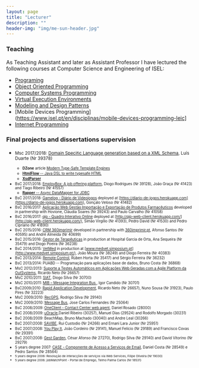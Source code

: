 ```yaml
---
layout: page
title: "Lecturer"
description: ""
header-img: "img/me-sun-header.jpg"
---
```


### Teaching

As Teaching Assistant and later as Assistant Professor I have lectured the following courses at Computer Science and Engineering of ISEL:

* [Programing](https://www.isel.pt/en/subjects/programming-leic)
* [Object Oriented Programming](https://www.isel.pt/en/subjects/object-oriented-programming-leic)
* [Computer Systems Programming](https://www.isel.pt/en/subjects/computer-systems-programming-leic)
* [Virtual Execution Environments](https://www.isel.pt/en/subjects/virtual-execution-environments-leic)
* [Modeling and Design Patterns](https://www.isel.pt/en/subjects/modeling-and-design-patterns-leic)
* [Mobile Devices Programming](https://www.isel.pt/en/disciplinas/mobile-devices-programming-leic]
* [Internet Programming](https://www.isel.pt/en/subjects/internet-programming-leic)

### <a name="projects">Final projects and dissertations supervision</a>
* <small>Msc 2017/2018: [Domain Speciﬁc Language generation based on a XML Schema](https://www.slideshare.net/LuisDuarte105/domain-specific-language-generation-based-on-a-xml-schema), Luís Duarte (Nr 39378)
  * <small>**DZone** article [Modern Type-Safe Template Engines ](https://dzone.com/articles/modern-type-safe-template-engines)</small>
  * <small>[**HtmlFlow** -- Java DSL to write typesafe HTML](https://github.com/xmlet/HtmlFlow)</small>
  * <small>[**XsdParser**](https://github.com/xmlet/XsdParser)</small>
* <small>BsC 2017/2018: [EmployBox: A job offering platform](/img/pfc-posters/2018-EmployeeBox.pdf), Diogo Rodrigues (Nr 39128), João Graça (Nr 41423) and Tiago Ribeiro  (Nr 41557)</small>
  * <small>[**Rapper** -- Async DataMapper for JDBC](https://github.com/jayield/rapper)</small>
* <small>BsC 2017/2018: [Gamelog - Diário de Videojogos](/img/pfc-posters/2018-GameLog.pdf) deployed at [https://diario-de-jogos.herokuapp.com](https://diario-de-jogos.herokuapp.com), Gonçalo Veloso (Nr 41482)</small>
* <small>BsC 2016/2017: [Aplicação Web Gestão Importação e Exportação de Produtos Farmacêuticos](/img/pfc-posters/2017-impfarm.pdf) developed in partnership with Hovione, Cláudia Soares (Nr 39243) and Paulo Carvalho (Nr 41058)</small>
* <small>BsC 2016/2017: [qip - Quadro Interativo Online](/img/pfc-posters/2017-qip.pdf) deployed at [http://qip-web-client.herokuapp.com/](http://qip-web-client.herokuapp.com/), Simão Virgílio (Nr 41393), Pedro David (Nr 41530) and Pedro Cipriano (Nr 41890)</small>
* <small>BsC 2015/2016: [CRM 360imprimir](/img/pfc-posters/2016-crm360.pdf) developed in partnership with [360imprimir.pt](https://www.360imprimir.pt/), Afonso Santos (Nr 40595) and André Almeida (Nr 40699)</small>
* <small>BsC 2015/2016: [Gestor de Terapêuticas](/img/pfc-posters/2016-tapgest.pdf) in production at Hospital Garcia de Orta, Ana Sequeira (Nr 35479) and Diogo Poeira (Nr 36238)</small>
* <small>BsC 2014/2015: [VetMed](/img/pfc-posters/2015-medvet.pdf) in production at [www.medvet.simposium.pt](http://www.medvet.simposium.pt/), João Moura (Nr 38249) and Diogo Ferreira (Nr 40383)</small>
* <small>BsC 2013/2014: [Remote Control](/img/pfc-posters/2014-remote-control.pdf), Rúben Horta (Nr 35417) and Sérgio Ferreira (Nr 36232)</small>
* <small>BsC 2013/2014: PUABD -- Programação para aplicações base de dados,  Bruno Costa (Nr 36868)</small>
* <small>MsC 2012/2013: [Suporte a Testes Automáticos em Aplicações Web Geradas com a Agile Platform da OutSystems](/img/pfc-posters/2013-auto-tests.pdf),  Ricardo Neto (Nr 26657)</small>
* <small>MsC 2010/2011: [SIAT](/img/pfc-posters/2011-siat.pdf), Diogo Silva (Nr 30700)</small>
* <small>MsC 2010/2011: [MIB – Message Integration Bus ](/img/pfc-posters/2011-mib.pdf), Igor Candido (Nr 30701)</small>
* <small>BsC2009/2010: [Rapid Application Development](/img/pfc-posters/2010-rad.pdf), Ricardo Neto (Nr 26657), Nuno Sousa (Nr 31923), Paulo Pires (Nr 32223)</small>
* <small>MsC 2009/2010: [RecGPS](/img/pfc-posters/2010-Rec-Gps.pdf),  Rodrigo Silva (Nr 29140)</small>
* <small>MsC 2009/2010: [Message Bus](/img/pfc-posters/2009-msg-bus.pdf),  Jose Carlos Fernandes (Nr 25064)</small>
* <small>BsC 2008/2009: [OneClient - Contact Center web agent](/img/pfc-posters/2009-oneclient.pdf), Daniel Rosado (28000)</small>
* <small>BsC 2008/2009: [uOracle](/img/pfc-posters/2009-uOracle.JPG),Daniel Ribeiro (30257), Manuel Dias (29524) and Rodolfo Morgado (30231)</small>
* <small>BsC 2008/2009: BeachMap, Bruno Machado (30040) and Andre Leal (30266)</small>
* <small>BsC 2007/2008: [SAVIBE](/img/pfc-posters/2008-savibe.pdf), Rui Custodio (Nr 24266) and Ernani Lara Junior (Nr 25951)</small>
* <small>BsC 2007/2008: [You Play It](/img/pfc-posters/2008-youplayit.pdf), João Cordeiro (Nr 29141), Manuel Felício (Nr 29189) and Francisco Covas (Nr 29391)</small>
* <small>BsC 2007/2008: [Gest Garden](/img/pfc-posters/2008-gest-garden.pdf), César Afonso (Nr 27270), Rodrigo Silva (Nr 29140) and David Vitorino (Nr 29279)</small>
* <small>5 years degree 2007: [CASE - Componente de Acesso a Serviços de Email](/img/pfc-posters/2007-case.pdf), Daniel Costa (Nr 28549)  e Pedro Santos (Nr 28564)
* <small>5 years degree 2006: Resolução de interacções de serviços via Web Services, Filipe Oliveira (Nr 19030)</small>
* <small>5 years degree 2006: jobMatchPoint - Portal de Emprego, Telmo Palma Carlos (Nr 18531)</small>